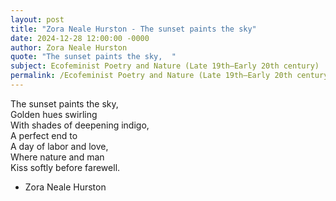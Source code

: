 ```yaml
---
layout: post
title: "Zora Neale Hurston - The sunset paints the sky"
date: 2024-12-28 12:00:00 -0000
author: Zora Neale Hurston
quote: "The sunset paints the sky,  "
subject: Ecofeminist Poetry and Nature (Late 19th–Early 20th century)
permalink: /Ecofeminist Poetry and Nature (Late 19th–Early 20th century)/Zora Neale Hurston/Zora Neale Hurston - The sunset paints the sky
---
```


The sunset paints the sky,  
Golden hues swirling  
With shades of deepening indigo,  
A perfect end to  
A day of labor and love,  
Where nature and man  
Kiss softly before farewell.

- Zora Neale Hurston
